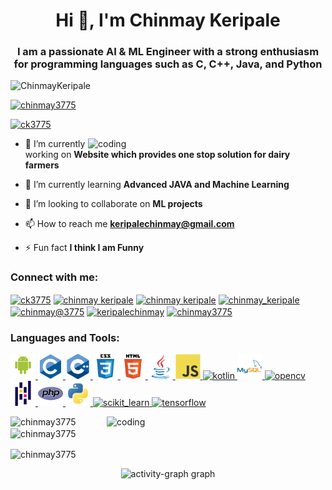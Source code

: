 <h1 align="center">Hi 👋, I'm Chinmay Keripale</h1>
<h3 align="center">I am a passionate AI & ML Engineer with a strong enthusiasm for programming languages such as C, C++, Java, and Python</h3>
<p align="left"> <img src="https://komarev.com/ghpvc/?username=Chinmay3775&label=Profile%20views&color=0e75b6&style=flat" alt="ChinmayKeripale" /> </p>

<p align="left"> <a href="https://github.com/ryo-ma/github-profile-trophy"><img src="https://github-profile-trophy.vercel.app/?username=chinmay3775" alt="chinmay3775" /></a> </p>

<p align="left"> <a href="https://twitter.com/ck3775" target="blank"><img src="https://img.shields.io/twitter/follow/ck3775?logo=twitter&style=for-the-badge" alt="ck3775" /></a> </p>
<img align= "right" alt="coding" width="380" src="https://cdn.dribbble.com/users/1292677/screenshots/6139167/avento.gif">

- 🔭 I’m currently working on **Website which provides one stop solution for dairy farmers**

- 🌱 I’m currently learning **Advanced JAVA and Machine Learning**

- 👯 I’m looking to collaborate on **ML projects**

- 📫 How to reach me **keripalechinmay@gmail.com**

- ⚡ Fun fact **I think I am Funny**


<h3 align="left">Connect with me:</h3>
<p align="left">
<a href="https://twitter.com/ck3775" target="blank"><img align="center" src="https://raw.githubusercontent.com/rahuldkjain/github-profile-readme-generator/master/src/images/icons/Social/twitter.svg" alt="ck3775" height="30" width="40" /></a>
<a href="https://linkedin.com/in/chinmay keripale" target="blank"><img align="center" src="https://raw.githubusercontent.com/rahuldkjain/github-profile-readme-generator/master/src/images/icons/Social/linked-in-alt.svg" alt="chinmay keripale" height="30" width="40" /></a>
<a href="https://fb.com/chinmay keripale" target="blank"><img align="center" src="https://raw.githubusercontent.com/rahuldkjain/github-profile-readme-generator/master/src/images/icons/Social/facebook.svg" alt="chinmay keripale" height="30" width="40" /></a>
<a href="https://instagram.com/chinmay_keripale" target="blank"><img align="center" src="https://raw.githubusercontent.com/rahuldkjain/github-profile-readme-generator/master/src/images/icons/Social/instagram.svg" alt="chinmay_keripale" height="30" width="40" /></a>
<a href="https://www.codechef.com/users/chinmay@3775" target="blank"><img align="center" src="https://cdn.jsdelivr.net/npm/simple-icons@3.1.0/icons/codechef.svg" alt="chinmay@3775" height="30" width="40" /></a>
<a href="https://www.hackerrank.com/keripalechinmay" target="blank"><img align="center" src="https://raw.githubusercontent.com/rahuldkjain/github-profile-readme-generator/master/src/images/icons/Social/hackerrank.svg" alt="keripalechinmay" height="30" width="40" /></a>
<a href="https://www.leetcode.com/chinmay3775" target="blank"><img align="center" src="https://raw.githubusercontent.com/rahuldkjain/github-profile-readme-generator/master/src/images/icons/Social/leet-code.svg" alt="chinmay3775" height="30" width="40" /></a>
</p>

<h3 align="left">Languages and Tools:</h3>
<p align="left"> <a href="https://developer.android.com" target="_blank" rel="noreferrer"> <img src="https://raw.githubusercontent.com/devicons/devicon/master/icons/android/android-original-wordmark.svg" alt="android" width="40" height="40"/> </a> <a href="https://www.cprogramming.com/" target="_blank" rel="noreferrer"> <img src="https://raw.githubusercontent.com/devicons/devicon/master/icons/c/c-original.svg" alt="c" width="40" height="40"/> </a> <a href="https://www.w3schools.com/cpp/" target="_blank" rel="noreferrer"> <img src="https://raw.githubusercontent.com/devicons/devicon/master/icons/cplusplus/cplusplus-original.svg" alt="cplusplus" width="40" height="40"/> </a> <a href="https://www.w3schools.com/css/" target="_blank" rel="noreferrer"> <img src="https://raw.githubusercontent.com/devicons/devicon/master/icons/css3/css3-original-wordmark.svg" alt="css3" width="40" height="40"/> </a> <a href="https://www.w3.org/html/" target="_blank" rel="noreferrer"> <img src="https://raw.githubusercontent.com/devicons/devicon/master/icons/html5/html5-original-wordmark.svg" alt="html5" width="40" height="40"/> </a> <a href="https://www.java.com" target="_blank" rel="noreferrer"> <img src="https://raw.githubusercontent.com/devicons/devicon/master/icons/java/java-original.svg" alt="java" width="40" height="40"/> </a> <a href="https://developer.mozilla.org/en-US/docs/Web/JavaScript" target="_blank" rel="noreferrer"> <img src="https://raw.githubusercontent.com/devicons/devicon/master/icons/javascript/javascript-original.svg" alt="javascript" width="40" height="40"/> </a> <a href="https://kotlinlang.org" target="_blank" rel="noreferrer"> <img src="https://www.vectorlogo.zone/logos/kotlinlang/kotlinlang-icon.svg" alt="kotlin" width="40" height="40"/> </a> <a href="https://www.mysql.com/" target="_blank" rel="noreferrer"> <img src="https://raw.githubusercontent.com/devicons/devicon/master/icons/mysql/mysql-original-wordmark.svg" alt="mysql" width="40" height="40"/> </a> <a href="https://opencv.org/" target="_blank" rel="noreferrer"> <img src="https://www.vectorlogo.zone/logos/opencv/opencv-icon.svg" alt="opencv" width="40" height="40"/> </a> <a href="https://pandas.pydata.org/" target="_blank" rel="noreferrer"> <img src="https://raw.githubusercontent.com/devicons/devicon/2ae2a900d2f041da66e950e4d48052658d850630/icons/pandas/pandas-original.svg" alt="pandas" width="40" height="40"/> </a> <a href="https://www.php.net" target="_blank" rel="noreferrer"> <img src="https://raw.githubusercontent.com/devicons/devicon/master/icons/php/php-original.svg" alt="php" width="40" height="40"/> </a> <a href="https://www.python.org" target="_blank" rel="noreferrer"> <img src="https://raw.githubusercontent.com/devicons/devicon/master/icons/python/python-original.svg" alt="python" width="40" height="40"/> </a> <a href="https://scikit-learn.org/" target="_blank" rel="noreferrer"> <img src="https://upload.wikimedia.org/wikipedia/commons/0/05/Scikit_learn_logo_small.svg" alt="scikit_learn" width="40" height="40"/> </a> <a href="https://www.tensorflow.org" target="_blank" rel="noreferrer"> <img src="https://www.vectorlogo.zone/logos/tensorflow/tensorflow-icon.svg" alt="tensorflow" width="40" height="40"/> </a> </p>
 <img align= "right" alt="coding" width="350" src="https://media.giphy.com/media/K5kfQExKk731K/giphy.gif">


<p><img align="left" src="https://github-readme-stats.vercel.app/api/top-langs?username=chinmay3775&show_icons=true&locale=en&layout=compact" alt="chinmay3775" /></p>

<p>&nbsp;<img align="center" src="https://github-readme-stats.vercel.app/api?username=chinmay3775&show_icons=true&locale=en" alt="chinmay3775" /></p>

<p><img align="center" src="https://github-readme-streak-stats.herokuapp.com/?user=chinmay3775&" alt="chinmay3775" /></p>
<div align="center">
  <img src="https://github-readme-activity-graph.vercel.app/graph?username=Chinmay3775&radius=16&theme=react&area=true&order=5" height="300" alt="activity-graph graph"  />
</div

